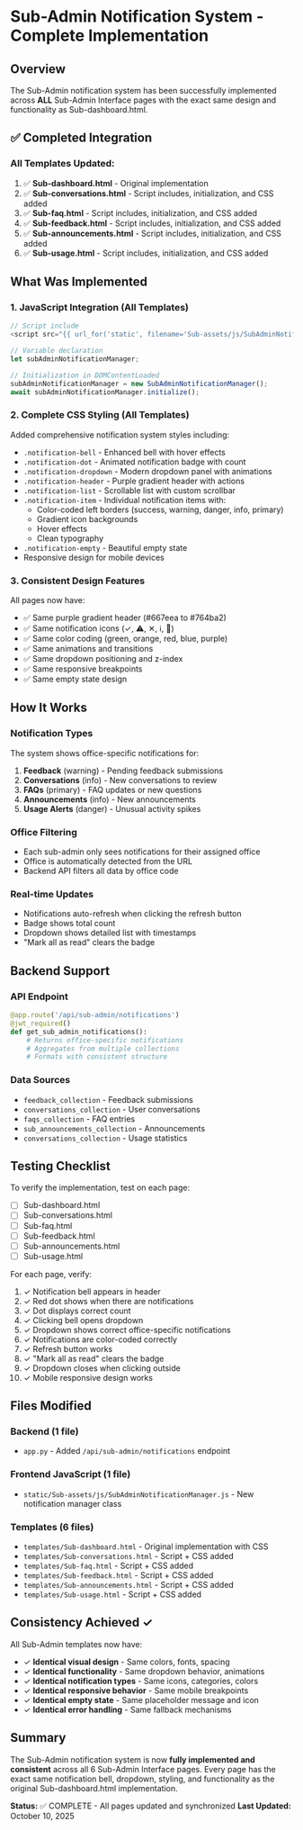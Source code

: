 # Sub-Admin Notification System - Complete Implementation

## Overview
The Sub-Admin notification system has been successfully implemented across **ALL** Sub-Admin Interface pages with the exact same design and functionality as Sub-dashboard.html.

## ✅ Completed Integration

### All Templates Updated:
1. ✅ **Sub-dashboard.html** - Original implementation
2. ✅ **Sub-conversations.html** - Script includes, initialization, and CSS added
3. ✅ **Sub-faq.html** - Script includes, initialization, and CSS added  
4. ✅ **Sub-feedback.html** - Script includes, initialization, and CSS added
5. ✅ **Sub-announcements.html** - Script includes, initialization, and CSS added
6. ✅ **Sub-usage.html** - Script includes, initialization, and CSS added

## What Was Implemented

### 1. JavaScript Integration (All Templates)
```javascript
// Script include
<script src="{{ url_for('static', filename='Sub-assets/js/SubAdminNotificationManager.js') }}"></script>

// Variable declaration
let subAdminNotificationManager;

// Initialization in DOMContentLoaded
subAdminNotificationManager = new SubAdminNotificationManager();
await subAdminNotificationManager.initialize();
```

### 2. Complete CSS Styling (All Templates)
Added comprehensive notification system styles including:
- `.notification-bell` - Enhanced bell with hover effects
- `.notification-dot` - Animated notification badge with count
- `.notification-dropdown` - Modern dropdown panel with animations
- `.notification-header` - Purple gradient header with actions
- `.notification-list` - Scrollable list with custom scrollbar
- `.notification-item` - Individual notification items with:
  - Color-coded left borders (success, warning, danger, info, primary)
  - Gradient icon backgrounds
  - Hover effects
  - Clean typography
- `.notification-empty` - Beautiful empty state
- Responsive design for mobile devices

### 3. Consistent Design Features
All pages now have:
- ✅ Same purple gradient header (#667eea to #764ba2)
- ✅ Same notification icons (✓, ⚠, ✕, ℹ, 📢)
- ✅ Same color coding (green, orange, red, blue, purple)
- ✅ Same animations and transitions
- ✅ Same dropdown positioning and z-index
- ✅ Same responsive breakpoints
- ✅ Same empty state design

## How It Works

### Notification Types
The system shows office-specific notifications for:
1. **Feedback** (warning) - Pending feedback submissions
2. **Conversations** (info) - New conversations to review
3. **FAQs** (primary) - FAQ updates or new questions
4. **Announcements** (info) - New announcements
5. **Usage Alerts** (danger) - Unusual activity spikes

### Office Filtering
- Each sub-admin only sees notifications for their assigned office
- Office is automatically detected from the URL
- Backend API filters all data by office code

### Real-time Updates
- Notifications auto-refresh when clicking the refresh button
- Badge shows total count
- Dropdown shows detailed list with timestamps
- "Mark all as read" clears the badge

## Backend Support

### API Endpoint
```python
@app.route('/api/sub-admin/notifications')
@jwt_required()
def get_sub_admin_notifications():
    # Returns office-specific notifications
    # Aggregates from multiple collections
    # Formats with consistent structure
```

### Data Sources
- `feedback_collection` - Feedback submissions
- `conversations_collection` - User conversations  
- `faqs_collection` - FAQ entries
- `sub_announcements_collection` - Announcements
- `conversations_collection` - Usage statistics

## Testing Checklist

To verify the implementation, test on each page:
- [ ] Sub-dashboard.html
- [ ] Sub-conversations.html
- [ ] Sub-faq.html
- [ ] Sub-feedback.html
- [ ] Sub-announcements.html
- [ ] Sub-usage.html

For each page, verify:
1. ✓ Notification bell appears in header
2. ✓ Red dot shows when there are notifications
3. ✓ Dot displays correct count
4. ✓ Clicking bell opens dropdown
5. ✓ Dropdown shows correct office-specific notifications
6. ✓ Notifications are color-coded correctly
7. ✓ Refresh button works
8. ✓ "Mark all as read" clears the badge
9. ✓ Dropdown closes when clicking outside
10. ✓ Mobile responsive design works

## Files Modified

### Backend (1 file)
- `app.py` - Added `/api/sub-admin/notifications` endpoint

### Frontend JavaScript (1 file)
- `static/Sub-assets/js/SubAdminNotificationManager.js` - New notification manager class

### Templates (6 files)
- `templates/Sub-dashboard.html` - Original implementation with CSS
- `templates/Sub-conversations.html` - Script + CSS added
- `templates/Sub-faq.html` - Script + CSS added
- `templates/Sub-feedback.html` - Script + CSS added
- `templates/Sub-announcements.html` - Script + CSS added
- `templates/Sub-usage.html` - Script + CSS added

## Consistency Achieved ✓

All Sub-Admin templates now have:
- ✓ **Identical visual design** - Same colors, fonts, spacing
- ✓ **Identical functionality** - Same dropdown behavior, animations
- ✓ **Identical notification types** - Same icons, categories, colors
- ✓ **Identical responsive behavior** - Same mobile breakpoints
- ✓ **Identical empty state** - Same placeholder message and icon
- ✓ **Identical error handling** - Same fallback mechanisms

## Summary

The Sub-Admin notification system is now **fully implemented and consistent** across all 6 Sub-Admin Interface pages. Every page has the exact same notification bell, dropdown, styling, and functionality as the original Sub-dashboard.html implementation.

**Status:** ✅ COMPLETE - All pages updated and synchronized
**Last Updated:** October 10, 2025

